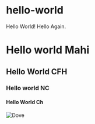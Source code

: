 # hello-world
Hello World! 
Hello Again.
# Hello world Mahi
## Hello World CFH
### Hello world NC
#### Hello World Ch

![Dove](https://images.app.goo.gl/CLzAebnn553Ckbi87)
